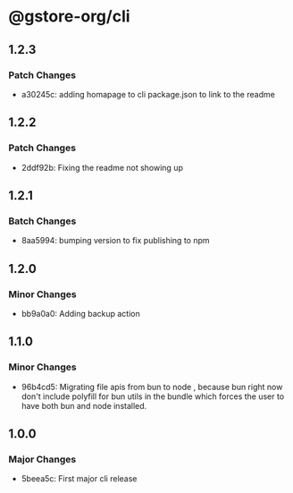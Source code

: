 # @gstore-org/cli

## 1.2.3

### Patch Changes

- a30245c: adding homapage to cli package.json to link to the readme

## 1.2.2

### Patch Changes

- 2ddf92b: Fixing the readme not showing up

## 1.2.1

### Batch Changes

- 8aa5994: bumping version to fix publishing to npm

## 1.2.0

### Minor Changes

- bb9a0a0: Adding backup action

## 1.1.0

### Minor Changes

- 96b4cd5: Migrating file apis from bun to node , because bun right now don't include polyfill for bun utils in the bundle which forces the user to have both bun and node installed.

## 1.0.0

### Major Changes

- 5beea5c: First major cli release
